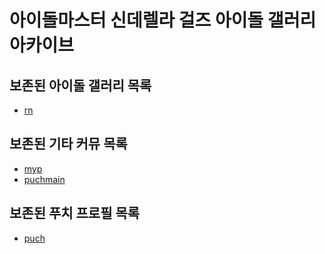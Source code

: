 # 아이돌마스터 신데렐라 걸즈 아이돌 갤러리 아카이브
## 보존된 아이돌 갤러리 목록
* [rn](idols/rn)
## 보존된 기타 커뮤 목록
* [myp](etc/commu/myp)
* [puchmain](etc/commu/puchmain)
## 보존된 푸치 프로필 목록
* [puch](etc/puchi/puch)

